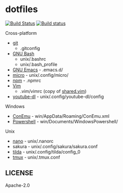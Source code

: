 # dotfiles

[![Build Status](https://travis-ci.org/janlazo/dotfiles.svg?branch=master)](https://travis-ci.org/janlazo/dotfiles)
[![Build status](https://ci.appveyor.com/api/projects/status/xurcugqd2xmhks88?svg=true)](https://ci.appveyor.com/project/janlazo/dotfiles)

Cross-platform

- [git](https://git-scm.com/)
    - .gitconfig
- [GNU Bash][gnu-bash]
    - unix/.bashrc
    - unix/.bash_profile
- [GNU Emacs][gnu-emacs] - .emacs.d/
- [micro][github-micro] - unix/.config/micro/
- [npm][npm-site] - .npmrc
- [Vim](https://www.vim.org)
    - .vim/vimrc (copy of [shared.vim](https://github.com/janlazo/dotvim8/blob/master/shared.vim))
- [youtube-dl][github-youtube-dl] - unix/.config/youtube-dl/config

Windows

- [ConEmu][github-conemu] - win/AppData/Roaming/ConEmu.xml
- [Powershell][github-powershell] - win/Documents/WindowsPowershell/

Unix

- [nano][nano-site] - unix/.nanorc
- sakura - unix/.config/sakura/sakura.conf
- [tilda][github-tilda] - unix/.config/tilda/config_0
- [tmux][github-tmux] - unix/.tmux.conf

## LICENSE

Apache-2.0

[github-conemu]: https://github.com/Maximus5/ConEmu
[github-micro]: https://github.com/zyedidia/micro
[github-powershell]:  https://github.com/PowerShell/PowerShell
[github-tilda]: https://github.com/lanoxx/tilda
[github-tmux]: https://github.com/tmux/tmux
[github-youtube-dl]: https://github.com/rg3/youtube-dl
[gnu-bash]: https://www.gnu.org/software/bash/
[gnu-emacs]: https://www.gnu.org/software/emacs/
[nano-site]: https://www.nano-editor.org/
[npm-site]: https://www.npmjs.com/
